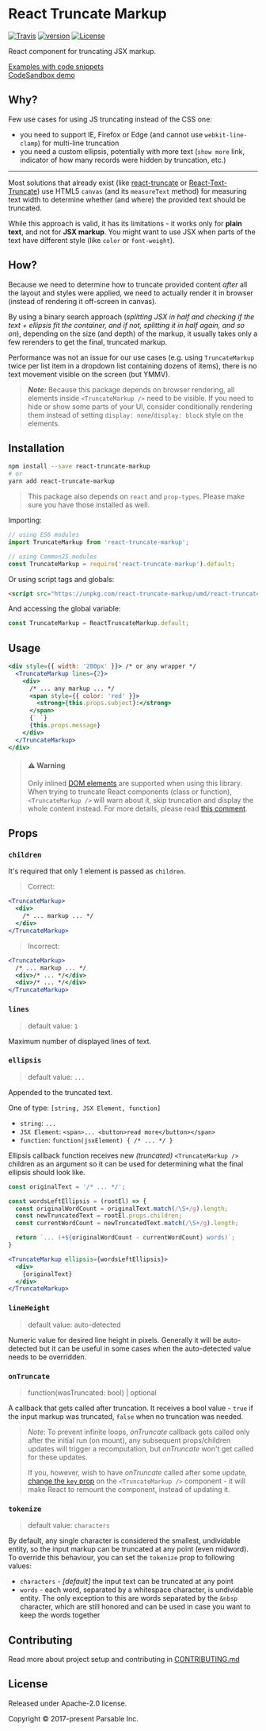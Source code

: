 # React Truncate Markup

[![Travis](https://img.shields.io/travis/parsable/react-truncate-markup.svg?style=flat-square)](https://travis-ci.org/parsable/react-truncate-markup)
[![version](https://img.shields.io/npm/v/react-truncate-markup.svg?style=flat-square)](https://www.npmjs.com/package/react-truncate-markup)
[![License](https://img.shields.io/npm/l/react-truncate-markup.svg?style=flat-square)](https://github.com/parsable/react-truncate-markup/blob/master/LICENSE.md)

React component for truncating JSX markup.

[Examples with code snippets](https://react-truncate-markup.patrik-piskay.now.sh)  
[CodeSandbox demo](https://codesandbox.io/s/4w2jrplym4)

## Why?

Few use cases for using JS truncating instead of the CSS one:

- you need to support IE, Firefox or Edge (and cannot use `webkit-line-clamp`) for multi-line truncation
- you need a custom ellipsis, potentially with more text (`show more` link, indicator of how many records were hidden by truncation, etc.)

---

Most solutions that already exist (like [react-truncate](https://github.com/One-com/react-truncate) or [React-Text-Truncate](https://github.com/ShinyChang/React-Text-Truncate)) use HTML5 `canvas` (and its `measureText` method) for measuring text width to determine whether (and where) the provided text should be truncated.

While this approach is valid, it has its limitations - it works only for **plain text**, and not for **JSX markup**. You might want to use JSX when parts of the text have different style (like `color` or `font-weight`).

## How?

Because we need to determine how to truncate provided content _after_ all the layout and styles were applied, we need to actually render it in browser (instead of rendering it off-screen in canvas).

By using a binary search approach (_splitting JSX in half and checking if the text + ellipsis fit the container, and if not, splitting it in half again, and so on_), depending on the size (and depth) of the markup, it usually takes only a few rerenders to get the final, truncated markup.

Performance was not an issue for our use cases (e.g. using `TruncateMarkup` twice per list item in a dropdown list containing dozens of items), there is no text movement visible on the screen (but YMMV).

> **_Note:_** Because this package depends on browser rendering, all elements inside `<TruncateMarkup />` need to be visible. If you need to hide or show some parts of your UI, consider conditionally rendering them instead of setting `display: none`/`display: block` style on the elements.

## Installation

```bash
npm install --save react-truncate-markup
# or
yarn add react-truncate-markup
```

> This package also depends on `react` and `prop-types`. Please make sure you have those installed as well.

Importing:

```js
// using ES6 modules
import TruncateMarkup from 'react-truncate-markup';

// using CommonJS modules
const TruncateMarkup = require('react-truncate-markup').default;
```

Or using script tags and globals:

```html
<script src="https://unpkg.com/react-truncate-markup/umd/react-truncate-markup.min.js"></script>
```

And accessing the global variable:

```js
const TruncateMarkup = ReactTruncateMarkup.default;
```

## Usage

```jsx
<div style={{ width: '200px' }}> /* or any wrapper */
  <TruncateMarkup lines={2}>
    <div>
      /* ... any markup ... */
      <span style={{ color: 'red' }}>
        <strong>{this.props.subject}:</strong>
      </span>
      {` `}
      {this.props.message}
    </div>
  </TruncateMarkup>
</div>
```

> #### :warning: Warning
>
> Only inlined [DOM elements](https://reactjs.org/docs/dom-elements.html) are supported when using this library. When trying to truncate React components (class or function), `<TruncateMarkup />` will warn about it, skip truncation and display the whole content instead. For more details, please read [this comment](https://github.com/parsable/react-truncate-markup/issues/12#issuecomment-444761758).

## Props

### `children`

It's required that only 1 element is passed as `children`.

> Correct:

```jsx
<TruncateMarkup>
  <div>
    /* ... markup ... */
  </div>
</TruncateMarkup>
```

> Incorrect:

```jsx
<TruncateMarkup>
  /* ... markup ... */
  <div>/* ... */</div>
  <div>/* ... */</div>
</TruncateMarkup>
```

### `lines`

> default value: `1`

Maximum number of displayed lines of text.

### `ellipsis`

> default value: `...`

Appended to the truncated text.

One of type: `[string, JSX Element, function]`

- `string`: `...`
- `JSX Element`: `<span>... <button>read more</button></span>`
- `function`: `function(jsxElement) { /* ... */ }`

Ellipsis callback function receives new _(truncated)_ `<TruncateMarkup />` children as an argument so it can be used for determining what the final ellipsis should look like.

```jsx
const originalText = '/* ... */';

const wordsLeftEllipsis = (rootEl) => {
  const originalWordCount = originalText.match(/\S+/g).length;
  const newTruncatedText = rootEl.props.children;
  const currentWordCount = newTruncatedText.match(/\S+/g).length;

  return `... (+${originalWordCount - currentWordCount} words)`;
}

<TruncateMarkup ellipsis={wordsLeftEllipsis}>
  <div>
    {originalText}
  </div>
</TruncateMarkup>
```

### `lineHeight`

> default value: auto-detected

Numeric value for desired line height in pixels. Generally it will be auto-detected but it can be useful in some cases when the auto-detected value needs to be overridden.

### `onTruncate`

> function(wasTruncated: bool) | optional

A callback that gets called after truncation. It receives a bool value - `true` if the input markup was truncated, `false` when no truncation was needed.

> _Note_: To prevent infinite loops, _onTruncate_ callback gets called only after the initial run (on mount), any subsequent props/children updates will trigger a recomputation, but _onTruncate_ won't get called for these updates.
>
> If you, however, wish to have _onTruncate_ called after some update, [change the `key` prop](https://reactjs.org/docs/reconciliation.html#keys) on the `<TruncateMarkup />` component - it will make React to remount the component, instead of updating it.

### `tokenize`

> default value: `characters`

By default, any single character is considered the smallest, undividable entity, so the input markup can be truncated at any point (even midword). 
To override this behaviour, you can set the `tokenize` prop to following values:
 - `characters` - _[default]_ the input text can be truncated at any point
 - `words` - each word, separated by a whitespace character, is undividable entity. The only exception to this are words separated by the `&nbsp` character, which are still honored and can be used in case you want to keep the words together

## Contributing

Read more about project setup and contributing in [CONTRIBUTING.md](https://github.com/parsable/react-truncate-markup/blob/master/CONTRIBUTING.md)

## License

Released under Apache-2.0 license.

Copyright &copy; 2017-present Parsable Inc.
